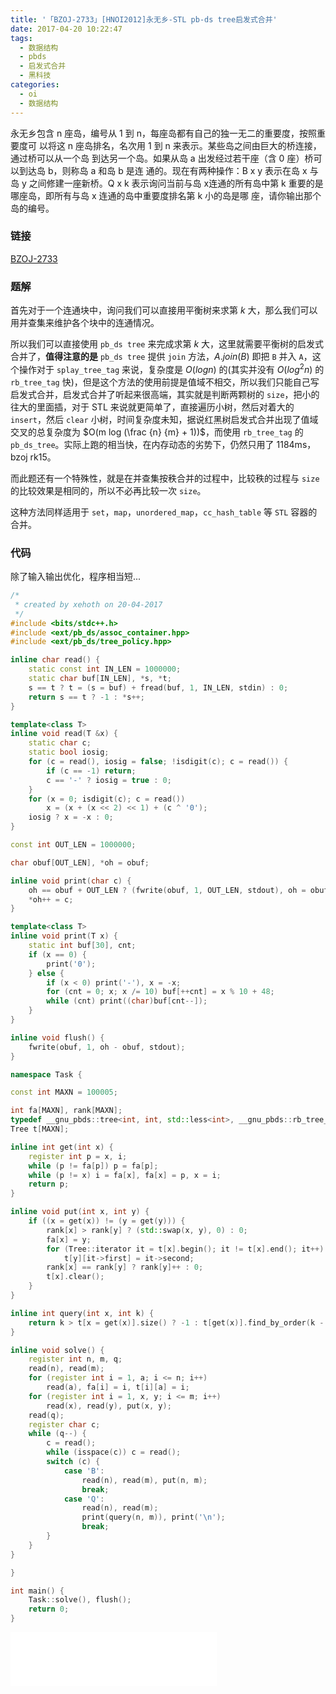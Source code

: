 ```yaml
---
title: '「BZOJ-2733」[HNOI2012]永无乡-STL pb-ds tree启发式合并'
date: 2017-04-20 10:22:47
tags:
  - 数据结构
  - pbds
  - 启发式合并
  - 黑科技
categories:
  - oi
  - 数据结构
---
```

永无乡包含 n 座岛，编号从 1 到 n，每座岛都有自己的独一无二的重要度，按照重要度可 以将这 n 座岛排名，名次用 1 到 n 来表示。某些岛之间由巨大的桥连接，通过桥可以从一个岛 到达另一个岛。如果从岛 a 出发经过若干座（含 0 座）桥可以到达岛 b，则称岛 a 和岛 b 是连 通的。现在有两种操作：B x y 表示在岛 x 与岛 y 之间修建一座新桥。Q x k 表示询问当前与岛 x连通的所有岛中第 k 重要的是哪座岛，即所有与岛 x 连通的岛中重要度排名第 k 小的岛是哪 座，请你输出那个岛的编号。
<!-- more -->
### 链接
[BZOJ-2733](http://www.lydsy.com/JudgeOnline/problem.php?id=2733)
### 题解
首先对于一个连通块中，询问我们可以直接用平衡树来求第 $k$ 大，那么我们可以用并查集来维护各个块中的连通情况。

所以我们可以直接使用 `pb_ds tree` 来完成求第 $k$ 大，这里就需要平衡树的启发式合并了，**值得注意的是** `pb_ds tree` 提供 `join` 方法，$A.join(B)$ 即把 `B` 并入 `A`，这个操作对于 `splay_tree_tag` 来说，复杂度是 $O(logn)$ 的(其实并没有 $O(log^2n)$ 的 `rb_tree_tag` 快)，但是这个方法的使用前提是值域不相交，所以我们只能自己写启发式合并，启发式合并了听起来很高端，其实就是判断两颗树的 `size`，把小的往大的里面插，对于 STL 来说就更简单了，直接遍历小树，然后对着大的 `insert`，然后 `clear` 小树，时间复杂度未知，据说红黑树启发式合并出现了值域交叉的总复杂度为 $O(m log (\frac {n} {m} + 1))$，而使用 `rb_tree_tag` 的 `pb_ds_tree`。实际上跑的相当快，在内存动态的劣势下，仍然只用了 1184ms，bzoj rk15。

而此题还有一个特殊性，就是在并查集按秩合并的过程中，比较秩的过程与 `size` 的比较效果是相同的，所以不必再比较一次 `size`。

这种方法同样适用于 `set`，`map`，`unordered_map`，`cc_hash_table` 等 `STL` 容器的合并。
### 代码
除了输入输出优化，程序相当短...
``` cpp
/*
 * created by xehoth on 20-04-2017
 */
#include <bits/stdc++.h>
#include <ext/pb_ds/assoc_container.hpp>
#include <ext/pb_ds/tree_policy.hpp>

inline char read() {
    static const int IN_LEN = 1000000;
    static char buf[IN_LEN], *s, *t;
    s == t ? t = (s = buf) + fread(buf, 1, IN_LEN, stdin) : 0;
    return s == t ? -1 : *s++;
}

template<class T>
inline void read(T &x) {
    static char c;
    static bool iosig;
    for (c = read(), iosig = false; !isdigit(c); c = read()) {
        if (c == -1) return;
        c == '-' ? iosig = true : 0;
    }
    for (x = 0; isdigit(c); c = read())
        x = (x + (x << 2) << 1) + (c ^ '0');
    iosig ? x = -x : 0;
}

const int OUT_LEN = 1000000;

char obuf[OUT_LEN], *oh = obuf;

inline void print(char c) {
    oh == obuf + OUT_LEN ? (fwrite(obuf, 1, OUT_LEN, stdout), oh = obuf) : 0;
    *oh++ = c;
}

template<class T>
inline void print(T x) {
    static int buf[30], cnt;
    if (x == 0) {
        print('0');
    } else {
        if (x < 0) print('-'), x = -x;
        for (cnt = 0; x; x /= 10) buf[++cnt] = x % 10 + 48;
        while (cnt) print((char)buf[cnt--]);
    }
}

inline void flush() {
    fwrite(obuf, 1, oh - obuf, stdout);
}

namespace Task {

const int MAXN = 100005;

int fa[MAXN], rank[MAXN];
typedef __gnu_pbds::tree<int, int, std::less<int>, __gnu_pbds::rb_tree_tag, __gnu_pbds::tree_order_statistics_node_update> Tree;
Tree t[MAXN];

inline int get(int x) {
    register int p = x, i;
    while (p != fa[p]) p = fa[p];
    while (p != x) i = fa[x], fa[x] = p, x = i;
    return p;
}

inline void put(int x, int y) {
    if ((x = get(x)) != (y = get(y))) {
        rank[x] > rank[y] ? (std::swap(x, y), 0) : 0;
        fa[x] = y;
        for (Tree::iterator it = t[x].begin(); it != t[x].end(); it++)
        	t[y][it->first] = it->second;
		rank[x] == rank[y] ? rank[y]++ : 0;
		t[x].clear(); 
    }
}

inline int query(int x, int k) {
    return k > t[x = get(x)].size() ? -1 : t[get(x)].find_by_order(k - 1)->second;
}

inline void solve() {
    register int n, m, q;
    read(n), read(m);
    for (register int i = 1, a; i <= n; i++)
        read(a), fa[i] = i, t[i][a] = i;
    for (register int i = 1, x, y; i <= m; i++) 
        read(x), read(y), put(x, y);
    read(q);
    register char c;
    while (q--) {
        c = read();
        while (isspace(c)) c = read();
        switch (c) {
            case 'B':
                read(n), read(m), put(n, m);
                break;
            case 'Q':
                read(n), read(m);
                print(query(n, m)), print('\n');
                break;
        }
    }
}

}

int main() {
    Task::solve(), flush();
    return 0;
}
```
<iframe frameborder="no" border="0" marginwidth="0" marginheight="0" width=330 height=86 src="//music.163.com/outchain/player?type=2&id=785902&auto=1&height=66"></iframe>